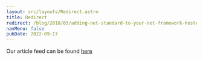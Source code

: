 ```yaml
---
layout: src/layouts/Redirect.astro
title: Redirect
redirect: /blog/2018/03/adding-net-standard-to-your-net-framework-hosted-build-agent/
navMenu: false
pubDate: 2022-09-17
---
```

<div>
Our article feed can be found <a href="/blog/2018/03/adding-net-standard-to-your-net-framework-hosted-build-agent/">here</a>
</div>
